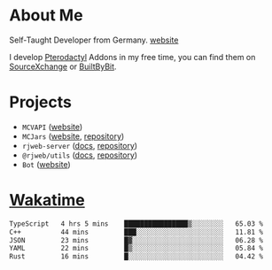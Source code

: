 # About Me

Self-Taught Developer from Germany. [website](https://rjansen.dev)

I develop [Pterodactyl](https://pterodactyl.io) Addons in my free time, you can find
them on [SourceXchange](https://www.sourcexchange.net/teams/356/profile) or [BuiltByBit](https://builtbybit.com/search/3078009).

# Projects

- `MCVAPI` ([website](https://versions.mcjars.app))
- `MCJars` ([website](https://mcjars.app), [repository](https://github.com/0x7d8/mcjar))
- `rjweb-server` ([docs](https://server.rjweb.dev), [repository](https://github.com/0x7d8/NPM_WEB-SERVER))
- `@rjweb/utils` ([docs](https://utils.rjweb.dev), [repository](https://github.com/0x7d8/rjweb-utils))
- `Bot` ([website](https://bot.rjns.dev))

# [Wakatime](https://wakatime.com/@0x7d8)

<!--START_SECTION:waka-->

```txt
TypeScript   4 hrs 5 mins    ████████████████▒░░░░░░░░   65.03 %
C++          44 mins         ███░░░░░░░░░░░░░░░░░░░░░░   11.81 %
JSON         23 mins         █▓░░░░░░░░░░░░░░░░░░░░░░░   06.28 %
YAML         22 mins         █▒░░░░░░░░░░░░░░░░░░░░░░░   05.84 %
Rust         16 mins         █░░░░░░░░░░░░░░░░░░░░░░░░   04.42 %
```

<!--END_SECTION:waka-->
